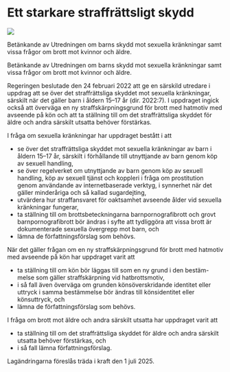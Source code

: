 # Ett starkare straffrättsligt skydd

![](/contentassets/e8ccf3b8d03c46db856bc850e8c453dc/sou-202380-omslag/?width=150&quality=85)

Betänkande av Utredningen om barns skydd mot sexuella kränkningar samt vissa frågor om brott mot kvinnor och äldre.

Betänkande av Utredningen om barns skydd mot sexuella kränkningar samt vissa frågor om brott mot kvinnor och äldre.

Regeringen beslutade den 24 februari 2022 att ge en särskild utredare i uppdrag att se över det straffrättsliga skyddet mot sexuella kränkningar, särskilt när det gäller barn i åldern 15–17 år (dir. 2022:7). I uppdraget ingick också att överväga en ny straffskärpningsgrund för brott med hatmotiv med avseende på kön och att ta ställning till om det straffrättsliga skyddet för äldre och andra särskilt utsatta behöver förstärkas.

I fråga om sexuella kränkningar har uppdraget bestått i att

* se över det straffrättsliga skyddet mot sexuella kränkningar av barn i åldern 15–17 år, särskilt i förhållande till utnyttjande av barn genom köp av sexuell handling,
* se över regelverket om utnyttjande av barn genom köp av sexuell handling, köp av sexuell tjänst och koppleri i fråga om prostitution genom användande av internetbaserade verktyg, i synnerhet när det gäller minderåriga och så kallad sugardejting,
* utvärdera hur straffansvaret för oaktsamhet avseende ålder vid sexuella kränkningar fungerar,
* ta ställning till om brottsbeteckningarna barnpornografibrott och grovt barnpornografibrott bör ändras i syfte att tydliggöra att vissa brott är dokumenterade sexuella övergrepp mot barn, och
* lämna de författningsförslag som behövs.

När det gäller frågan om en ny straffskärpningsgrund för brott med hatmotiv med avseende på kön har uppdraget varit att

* ta ställning till om kön bör läggas till som en ny grund i den bestäm-melse som gäller straffskärpning vid hatbrottsmotiv,
* i så fall även överväga om grunden könsöverskridande identitet eller uttryck i samma bestämmelse bör ändras till könsidentitet eller könsuttryck, och
* lämna de författningsförslag som behövs.

I fråga om brott mot äldre och andra särskilt utsatta har uppdraget varit att

* ta ställning till om det straffrättsliga skyddet för äldre och andra särskilt utsatta behöver förstärkas, och
* i så fall lämna författningsförslag.

Lagändringarna föreslås träda i kraft den 1 juli 2025.
